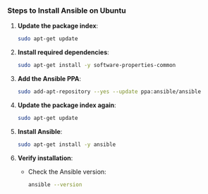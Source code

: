 
### **Steps to Install Ansible on Ubuntu**

1. **Update the package index**:
   ```bash
   sudo apt-get update
   ```

2. **Install required dependencies**:
   ```bash
   sudo apt-get install -y software-properties-common
   ```

3. **Add the Ansible PPA**:
   ```bash
   sudo add-apt-repository --yes --update ppa:ansible/ansible
   ```

4. **Update the package index again**:
   ```bash
   sudo apt-get update
   ```

5. **Install Ansible**:
   ```bash
   sudo apt-get install -y ansible
   ```

6. **Verify installation**:
   - Check the Ansible version:
     ```bash
     ansible --version
     ```

